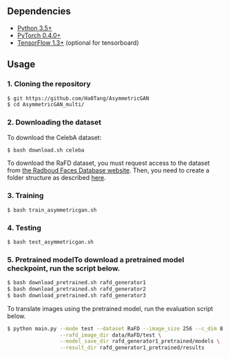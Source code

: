## Dependencies
* [Python 3.5+](https://www.continuum.io/downloads)
* [PyTorch 0.4.0+](http://pytorch.org/)
* [TensorFlow 1.3+](https://www.tensorflow.org/) (optional for tensorboard)

## Usage

### 1. Cloning the repository
```bash
$ git https://github.com/Ha0Tang/AsymmetricGAN
$ cd AsymmetricGAN_multi/
```

### 2. Downloading the dataset
To download the CelebA dataset:
```bash
$ bash download.sh celeba
```

To download the RaFD dataset, you must request access to the dataset from [the Radboud Faces Database website](http://www.socsci.ru.nl:8180/RaFD2/RaFD?p=main). Then, you need to create a folder structure as described [here](https://github.com/yunjey/StarGAN/blob/master/jpg/RaFD.md).

### 3. Training

```bash
$ bash train_asymmetricgan.sh
```

### 4. Testing

```bash
$ bash test_asymmetricgan.sh
```

### 5. Pretrained modelTo download a pretrained model checkpoint, run the script below.

```bash
$ bash download_pretrained.sh rafd_generator1
$ bash download_pretrained.sh rafd_generator2
$ bash download_pretrained.sh rafd_generator3
```

To translate images using the pretrained model, run the evaluation script below. 

```bash
$ python main.py --mode test --dataset RaFD --image_size 256 --c_dim 8 \
                 --rafd_image_dir data/RaFD/test \
                 --model_save_dir rafd_generator1_pretrained/models \
                 --result_dir rafd_generator1_pretrained/results
```

